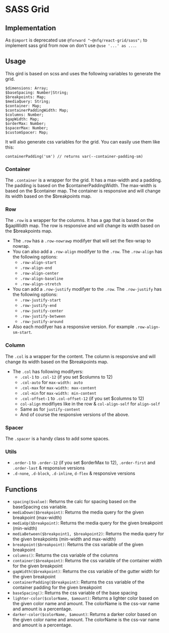 # SASS Grid

## Implementation

As `@import` is deprecated use `@forward "~@nfq/react-grid/sass";` to implement sass grid from now on don't use `@use '...' as ...`.

## Usage
This gird is based on scss and uses the following variables to generate the grid.
```
$dimensions: Array;
$baseSpacing: Number|String;
$breakpoints: Map;
$mediaQuery: String;
$container: Map;
$containerPaddingWidth: Map;
$columns: Number;
$gapWidth: Map;
$orderMax: Number;
$spacerMax: Number;
$customSpacer: Map;
```
It will also generate css variables for the grid. You can easily use them like this:
```
containerPadding('sm') // returns var(--container-padding-sm)
```
### Container
The ``.container`` is a wrapper for the grid. It has a max-width and a padding. The padding is based on the $containerPaddingWidth. The max-width is based on the $container map. The container is responsive and will change its width based on the $breakpoints map.

### Row
The ``.row`` is a wrapper for the columns. It has a gap that is based on the $gapWidth map. The row is responsive and will change its width based on the $breakpoints map.

* The ``.row`` has a ``.row-nowrawp`` modifyer that will set the flex-wrap to nowrap.
* You can also add a ``.row-align`` modifyer to the ``.row``. The ``.row-align`` has the following options:
  * ``.row-align-start``
  * ``.row-align-end``
  * ``.row-align-center``
  * ``.row-align-baseline``
  * ``.row-align-stretch``
* You can add a ``.row-justify`` modifyer to the ``.row``. The ``.row-justify`` has the following options:
  * ``.row-justify-start``
  * ``.row-justify-end``
  * ``.row-justify-center``
  * ``.row-justify-between``
  * ``.row-justify-around``
* Also each modifyer has a responsive version. For example ``.row-align-sm-start``.

### Column
The ``.col`` is a wrapper for the content. The column is responsive and will change its width based on the $breakpoints map.

* The ``.col`` has following modifyers:
  * ``.col-1`` to ``.col-12`` (if you set $columns to 12)
  * ``.col-auto`` for ``max-width: auto``
  * ``.col-max`` for ``max-width: max-content``
  * ``.col-min`` for ``max-width: min-content``
  * ``.col-offset-1`` to ``.col-offset-12`` (if you set $columns to 12)
  * ``col-align`` modifiyes like in the row & ``col-align-self`` for ``align-self``
  * Same as for ``justify-content``
  * And of course the responsive versions of the above.

### Spacer
The ``.spacer`` is a handy class to add some spaces.

### Utils
* ``.order-1`` to ``.order-12`` (if you set $orderMax to 12), ``.order-first`` and ``.order-last`` & responsive versions
* ``.d-none``, ``.d-block``, ``.d-inline``, ``d-flex`` & responsive versions

## Functions
* ``spacing($value)``: Returns the calc for spacing based on the baseSpacing css variable.
* ``mediaDown($breakpoint)``: Returns the media query for the given breakpoint (max-width)
* ``mediaUp($breakpoint)``: Returns the media query for the given breakpoint (min-width)
* ``mediaBetween($breakpoint1, $breakpoint2)``: Returns the media query for the given breakpoints (min-width and max-width)
* ``breakpoint($breakpoint)``: Returns the css variable of the given breakpoint
* ``columns()``: Returns the css variable of the columns
* ``container($breakpoint)``: Returns the css variable of the container width for the given breakpoint
* ``gapWidth($breakpoint)``: Returns the css variable of the gutter width for the given breakpoint
* ``containerPadding($breakpoint)``: Returns the css variable of the container padding for the given breakpoint
* ``baseSpacing()``: Returns the css variable of the base spacing
* ``lighter-color($colorName, $amount)``: Returns a lighter color based on the given color name and amount. The colorName is the css-var name and amount is a percentage.
* ``darker-color($colorName, $amount)``: Returns a darker color based on the given color name and amount. The colorName is the css-var name and amount is a percentage.